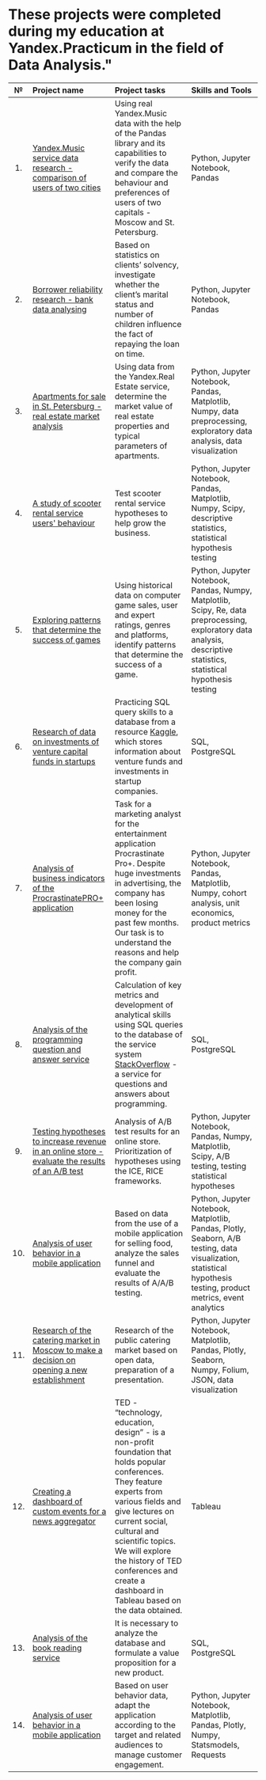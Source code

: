 # These projects were completed during my education at Yandex.Practicum in the field of Data Analysis."
| № | Project name | Project tasks | Skills and Tools | 
|:---:| :---------------------- | :---------------------- | :---------------------- |
| 1. | [Yandex.Music service data research - comparison of users of two cities](https://github.com/iqzmn/yandex_practicum_projects/tree/main/Музыка%20больших%20городов) | Using real Yandex.Music data with the help of the Pandas library and its capabilities to verify the data and compare the behaviour and preferences of users of two capitals - Moscow and St. Petersburg. | Python, Jupyter Notebook, Pandas |
| 2. | [Borrower reliability research - bank data analysing](https://github.com/iqzmn/yandex_practicum_projects/tree/main/Исследование%20надёжности%20заёмщиков) | Based on statistics on clients’ solvency, investigate whether the client’s marital status and number of children influence the fact of repaying the loan on time. | Python, Jupyter Notebook, Pandas |
| 3. |[Apartments for sale in St. Petersburg - real estate market analysis](https://github.com/iqzmn/yandex_practicum_projects/tree/main/Исследование%20объявлений%20о%20продаже%20квартир)| Using data from the Yandex.Real Estate service, determine the market value of real estate properties and typical parameters of apartments. | Python, Jupyter Notebook, Pandas, Matplotlib, Numpy, data preprocessing, exploratory data analysis, data visualization |
| 4. |[A study of scooter rental service users' behaviour](https://github.com/iqzmn/yandex_practicum_projects/tree/main/Cервис%20аренды%20самокатов%20GoFast)| Test scooter rental service hypotheses to help grow the business. | Python, Jupyter Notebook, Pandas, Matplotlib, Numpy, Scipy, descriptive statistics, statistical hypothesis testing |
| 5. |[Exploring patterns that determine the success of games](https://github.com/iqzmn/yandex_practicum_projects/tree/main/Рынок%20компьютерных%20игр)| Using historical data on computer game sales, user and expert ratings, genres and platforms, identify patterns that determine the success of a game. | Python, Jupyter Notebook, Pandas, Numpy, Matplotlib, Scipy, Re, data preprocessing, exploratory data analysis, descriptive statistics, statistical hypothesis testing |
| 6. |[Research of data on investments of venture capital funds in startups](https://github.com/iqzmn/yandex_practicum_projects/tree/main/Базовый%20SQL)| Practicing SQL query skills to a database from a resource [Kaggle](https://www.kaggle.com), which stores information about venture funds and investments in startup companies. | SQL, PostgreSQL |
| 7. |[Analysis of business indicators of the ProcrastinatePRO+ application](https://github.com/iqzmn/yandex_practicum_projects/tree/main/Анализ%20бизнес-показателей)| Task for a marketing analyst for the entertainment application Procrastinate Pro+. Despite huge investments in advertising, the company has been losing money for the past few months. Our task is to understand the reasons and help the company gain profit. | Python, Jupyter Notebook, Pandas, Matplotlib, Numpy, cohort analysis, unit economics, product metrics |
| 8. |[Analysis of the programming question and answer service](https://github.com/iqzmn/yandex_practicum_projects/tree/main/Продвинутый%20SQL)| Calculation of key metrics and development of analytical skills using SQL queries to the database of the service system [StackOverflow](https://stackoverflow.com/) - a service for questions and answers about programming. | SQL, PostgreSQL |
| 9. |[Testing hypotheses to increase revenue in an online store - evaluate the results of an A/B test](https://github.com/iqzmn/yandex_practicum_projects/tree/main/Принятие%20решений%20в%20бизнесе)| Analysis of A/B test results for an online store. Prioritization of hypotheses using the ICE, RICE frameworks. | Python, Jupyter Notebook, Pandas, Numpy, Matplotlib, Scipy, A/B testing, testing statistical hypotheses |
| 10. |[Analysis of user behavior in a mobile application](https://github.com/iqzmn/yandex_practicum_projects/tree/main/Анализ%20AAB-теста%20воронки%20продаж)| Based on data from the use of a mobile application for selling food, analyze the sales funnel and evaluate the results of A/A/B testing. | Python, Jupyter Notebook, Matplotlib, Pandas, Plotly, Seaborn, A/B testing, data visualization, statistical hypothesis testing, product metrics, event analytics |
| 11. |[Research of the catering market in Moscow to make a decision on opening a new establishment](https://github.com/iqzmn/yandex_practicum_projects/tree/main/Рынок%20заведений%20общественного%20питания)| Research of the public catering market based on open data, preparation of a presentation. | Python, Jupyter Notebook, Matplotlib, Pandas, Plotly, Seaborn, Numpy, Folium, JSON, data visualization|
| 12. |[Creating a dashboard of custom events for a news aggregator](https://public.tableau.com/shared/9MGS9XF94)| TED - “technology, education, design” - is a non-profit foundation that holds popular conferences. They feature experts from various fields and give lectures on current social, cultural and scientific topics. We will explore the history of TED conferences and create a dashboard in Tableau based on the data obtained. | Tableau |
| 13. |[Analysis of the book reading service](https://github.com/iqzmn/yandex_practicum_projects/tree/main/Сервис%20чтения%20книг)| It is necessary to analyze the database and formulate a value proposition for a new product. | SQL, PostgreSQL |
| 14. |[Analysis of user behavior in a mobile application](https://github.com/iqzmn/yandex_practicum_projects/tree/main/Мобильное%20приложение)| Based on user behavior data, adapt the application according to the target and related audiences to manage customer engagement. | Python, Jupyter Notebook, Matplotlib, Pandas, Plotly, Numpy, Statsmodels, Requests |
